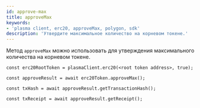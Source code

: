 ```yaml
---
id: approve-max
title: approveMax
keywords:
- 'plasma client, erc20, approveMax, polygon, sdk'
description: 'Утвердите максимальное количество на корневом токене.'
---
```


Метод `approveMax` можно использовать для утверждения максимального количества на корневом токене.

```
const erc20RootToken = plasmaClient.erc20(<root token address>, true);

const approveResult = await erc20Token.approveMax();

const txHash = await approveResult.getTransactionHash();

const txReceipt = await approveResult.getReceipt();

```
